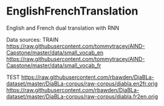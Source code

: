 # EnglishFrenchTranslation

English and French dual translation with RNN

Data sources:
TRAIN
https://raw.githubusercontent.com/tommytracey/AIND-Capstone/master/data/small_vocab_en
https://raw.githubusercontent.com/tommytracey/AIND-Capstone/master/data/small_vocab_fr

TEST
https://raw.githubusercontent.com/rbawden/DiaBLa-dataset/master/DiaBLa-corpus/raw-corpus/diabla.en2fr.orig
https://raw.githubusercontent.com/rbawden/DiaBLa-dataset/master/DiaBLa-corpus/raw-corpus/diabla.fr2en.orig
